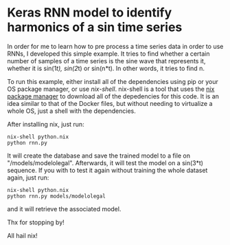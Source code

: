 # Keras RNN model to identify harmonics of a sin time series

In order for me to learn how to pre process a time series data in order to use RNNs, I developed this simple example.
It tries to find whether a certain number of samples of a time series is the sine wave that represents it, whether it is
sin(1*t), sin(2*t) or sin(n*t). In other words, it tries to find n.

To run this example, either install all of the dependencies using pip or your OS package manager, or use *nix-shell*.
nix-shell is a tool that uses the [nix package manager](https://nixos.org/) to download all of the depedencies for this code.
It is an idea similar to that of the Docker files, but without needing to virtualize a whole OS, just a shell with the dependencies.

After installing nix, just run:
```
nix-shell python.nix
python rnn.py
```
It will create the database and save the trained model to a file on "/models/modelolegal". Afterwards, it will test the model on a sin(3*t) sequence.
If you with to test it again without training the whole dataset again, just run:
```
nix-shell python.nix
python rnn.py models/modelolegal
```
and it will retrieve the associated model.

Thx for stopping by!

All hail nix!
